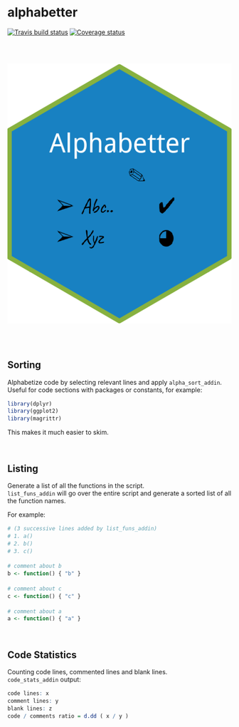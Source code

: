 # alphabetter

[![Travis build status](https://travis-ci.org/ShaulAb/alphabetter.svg?branch=master)](https://travis-ci.org/ShaulAb/alphabetter)
[![Coverage status](https://codecov.io/gh/ShaulAb/alphabetter/branch/master/graph/badge.svg)](https://codecov.io/github/ShaulAb/alphabetter?branch=master)

<br><br>

![](man/figures/logo.png)

<br><br>

## Sorting

Alphabetize code by selecting relevant lines and apply `alpha_sort_addin`.  
Useful for code sections with packages or constants, for example:

```r
library(dplyr)
library(ggplot2)
library(magrittr)
```

This makes it much easier to skim.

<br>


## Listing

Generate a list of all the functions in the script.  
`list_funs_addin` will go over the entire script and generate a sorted list of all the function names.

For example:

```r
# (3 successive lines added by list_funs_addin)
# 1. a()
# 2. b()
# 3. c()

# comment about b
b <- function() { "b" }

# comment about c
c <- function() { "c" }

# comment about a
a <- function() { "a" }
```

<br>

## Code Statistics

Counting code lines, commented lines and blank lines.  
`code_stats_addin` output:

```r
code lines: x
comment lines: y
blank lines: z
code / comments ratio = d.dd ( x / y )
```
